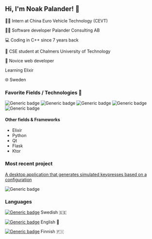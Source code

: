 ## Hi, I'm Noak Palander! :wave:
👨‍💼 Intern at China Euro Vehicle Technology (CEVT)

👨‍💼 Software developer Palander Consulting AB

💻 Coding in C++ since 7 years back

📝 CSE student at Chalmers University of Technology

🌱 Novice web developer

Learning Elixir

🌐 Sweden


### Favorite Fields / Technologies 💖
![Generic badge](https://img.shields.io/badge/C%2B%2B-00599C?style=for-the-badge&logo=c%2B%2B&logoColor=white)
![Generic badge](https://img.shields.io/badge/Kotlin-0095D5?&style=for-the-badge&logo=kotlin&logoColor=orange)
![Generic badge](https://img.shields.io/badge/Arch_Linux-1793D1?style=for-the-badge&logo=arch-linux&logoColor=white)
![Generic badge](https://img.shields.io/badge/MongoDB-4EA94B?style=for-the-badge&logo=mongodb&logoColor=white)
![Generic badge](https://img.shields.io/badge/Android-3DDC84?style=for-the-badge&logo=android&logoColor=white)

#### Other fields & Frameworks
- Elixir
- Python
- Qt
- Flask
- Ktor

### Most recent project
[A desktop application that generates simulated keypresses based on a configuration](https://github.com/NoakPalander/AntiAFK)

![Generic badge](https://img.shields.io/badge/Kotlin-0095D5?&style=for-the-badge&logo=kotlin&logoColor=orange)

### Languages
[![Generic badge](https://img.shields.io/badge/Native-GREEN.svg)](https://github.com/NoakPalander/) Swedish 🇸🇪

[![Generic badge](https://img.shields.io/badge/2nd-GREEN.svg)](https://github.com/NoakPalander/) English 🏴󠁧󠁢󠁥󠁮󠁧󠁿

[![Generic badge](https://img.shields.io/badge/3d-blue.svg)](https://github.com/NoakPalander/) Finnish 🇫🇮
